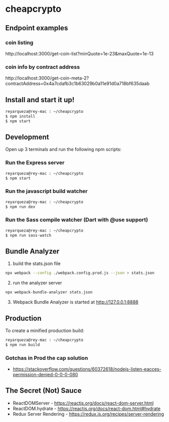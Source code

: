 # cheapcrypto

## Endpoint examples

### coin listing

http://localhost:3000/get-coin-list?minQuote=1e-23&maxQuote=1e-13

### coin info by contract address

http://localhost:3000/get-coin-meta-2?contractAddress=0x4a7cdafb3c1b63029b0a11e91d0a718bf635daab

## Install and start it up!

```bash
reyarqueza@rey-mac : ~/cheapcrypto
$ npm install
$ npm start
```

## Development

Open up 3 terminals and run the following npm scripts:

### Run the Express server

```bash
reyarqueza@rey-mac : ~/cheapcrypto
$ npm start
```

### Run the javascript build watcher

```bash
reyarqueza@rey-mac : ~/cheapcrypto
$ npm run dev
```

### Run the Sass compile watcher (Dart with @use support)

```bash
reyarqueza@rey-mac : ~/cheapcrypto
$ npm run sass-watch
```

## Bundle Analyzer

1. build the stats.json file

```bash
npx webpack --config ./webpack.config.prod.js --json > stats.json
```

2. run the analyzer server

```bash
npx webpack-bundle-analyzer stats.json
```

3. Webpack Bundle Analyzer is started at http://127.0.0.1:8888

## Production

To create a minified production build:

```bash
reyarqueza@rey-mac : ~/cheapcrypto
$ npm run build
```

### Gotchas in Prod the cap solution

- https://stackoverflow.com/questions/60372618/nodejs-listen-eacces-permission-denied-0-0-0-080

## The Secret (Not) Sauce

- ReactDOMServer - https://reactjs.org/docs/react-dom-server.html
- ReactDOM.hydrate - https://reactjs.org/docs/react-dom.html#hydrate
- Redux Server Rendering - https://redux.js.org/recipes/server-rendering

